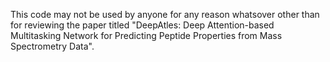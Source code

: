 This code may not be used by anyone for any reason whatsover other than for reviewing the paper titled "DeepAtles: Deep Attention-based Multitasking Network for Predicting Peptide
Properties from Mass Spectrometry Data".

